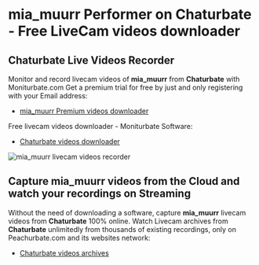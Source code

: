 # mia_muurr Performer on Chaturbate - Free LiveCam videos downloader

## Chaturbate Live Videos Recorder

Monitor and record livecam videos of **mia_muurr** from **Chaturbate** with Moniturbate.com
Get a premium trial for free by just and only registering with your Email address:
* [mia_muurr Premium videos downloader](https://moniturbate.com/request-demo-licence-key.html)

Free livecam videos downloader - Moniturbate Software:
* [Chaturbate videos downloader](https://moniturbate.com/moniturbate-download-software.html)

![mia_muurr livecam videos recorder](https://peachurnet.com/templates/moniturbate-software.png)


## Capture mia_muurr videos from the Cloud and watch your recordings on Streaming

Without the need of downloading a software, capture **mia_muurr** livecam videos from **Chaturbate** 100% online.
Watch Livecam archives from **Chaturbate** unlimitedly from thousands of existing recordings, only on Peachurbate.com and its websites network:
* [Chaturbate videos archives](https://peachurnet.com/)